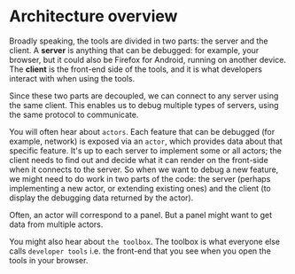 # Architecture overview

Broadly speaking, the tools are divided in two parts: the server and the client. A **server** is anything that can be debugged: for example, your browser, but it could also be Firefox for Android, running on another device. The **client** is the front-end side of the tools, and it is what developers interact with when using the tools.

Since these two parts are decoupled, we can connect to any server using the same client. This enables us to debug multiple types of servers, using the same protocol to communicate.

You will often hear about `actors`. Each feature that can be debugged (for example, network) is exposed via an `actor`, which provides data about that specific feature. It's up to each server to implement some or all actors; the client needs to find out and decide what it can render on the front-side when it connects to the server. So when we want to debug a new feature, we might need to do work in two parts of the code: the server (perhaps implementing a new actor, or extending existing ones) and the client (to display the debugging data returned by the actor).

Often, an actor will correspond to a panel. But a panel might want to get data from multiple actors.

You might also hear about `the toolbox`. The toolbox is what everyone else calls `developer tools` i.e. the front-end that you see when you open the tools in your browser.
